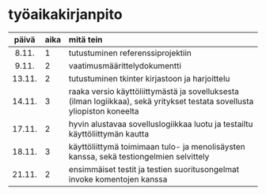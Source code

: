 # työaikakirjanpito

| päivä | aika | mitä tein  |
| :----:|:-----| :-----|
| 8.11. | 1    | tutustuminen referenssiprojektiin |
| 9.11. | 2    | vaatimusmäärittelydokumentti |
| 13.11. | 2    | tutustuminen tkinter kirjastoon ja harjoittelu |
| 14.11. | 3    | raaka versio käyttöliittymästä ja sovelluksesta (ilman logiikkaa), sekä yritykset testata sovellusta yliopiston koneelta |
| 17.11. | 2    | hyvin alustavaa sovelluslogiikkaa luotu ja testailtu käyttöliittymän kautta |
| 18.11. | 3    | käyttöliittymä toimimaan tulo- ja menolisäysten kanssa, sekä testiongelmien selvittely |
| 21.11. | 2    | ensimmäiset testit ja testien suoritusongelmat invoke komentojen kanssa |